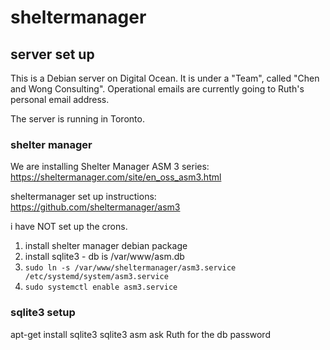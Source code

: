 # sheltermanager

## server set up

This is a Debian server on Digital Ocean. It is under a "Team", called "Chen and Wong Consulting". Operational emails are currently going to Ruth's personal email address.

The server is running in Toronto.

### shelter manager

We are installing Shelter Manager ASM 3 series: https://sheltermanager.com/site/en_oss_asm3.html

sheltermanager set up instructions: https://github.com/sheltermanager/asm3

i have NOT set up the crons.

1. install shelter manager debian package
2. install sqlite3 - db is /var/www/asm.db
3. `sudo ln -s /var/www/sheltermanager/asm3.service /etc/systemd/system/asm3.service`
4. `sudo systemctl enable asm3.service`

### sqlite3 setup

apt-get install sqlite3
sqlite3 asm
ask Ruth for the db password

